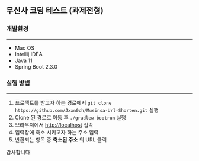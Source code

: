 ## 무신사 코딩 테스트 (과제전형)



### 개발환경

-----

- Mac OS
- Intellij IDEA
- Java 11
- Spring Boot 2.3.0

### 실행 방법

-----

1. 프로젝트를 받고자 하는 경로에서 `git clone https://github.com/Jxxn0ch/Musinsa-Url-Shorten.git` 실행
2. Clone 된 경로로 이동 후 `./gradlew bootrun` 실행
3. 브라우저에서 <http://localhost> 접속
4. 입력창에 축소 시키고자 하는 주소 입력
5. 반환되는 항목 중 **축소된 주소** 의 URL 클릭

감사합니다



